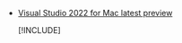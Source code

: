* [Visual Studio 2022 for Mac latest preview](https://visualstudio.microsoft.com/vs/mac/preview/)

  [!INCLUDE[](~/includes/vs-mac-eol.md)]
